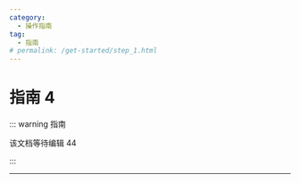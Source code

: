 ```yaml
---
category:
  - 操作指南
tag:
  - 指南
# permalink: /get-started/step_1.html
---
```


# 指南 4

::: warning 指南

该文档等待编辑 44

:::

---

